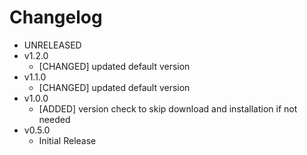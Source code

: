 Changelog
=========
- UNRELEASED
- v1.2.0
    - [CHANGED] updated default version
- v1.1.0
    - [CHANGED] updated default version
- v1.0.0
    - [ADDED] version check to skip download and installation if not needed
- v0.5.0
    - Initial Release